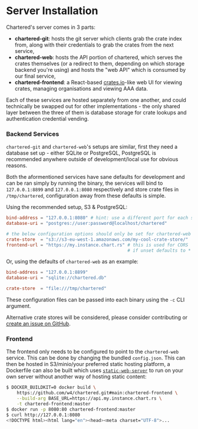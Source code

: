 # Server Installation

Chartered's server comes in 3 parts:

- **chartered-git**: hosts the git server which clients grab the crate index from, along with
  their credentials to grab the crates from the next service,
- **chartered-web**: hosts the API portion of chartered, which serves the crates themselves
  (or a redirect to them, depending on which storage backend you're using) and hosts the "web
  API" which is consumed by our final service,
- **chartered-frontend**: a React-based [crates.io](https://crates.io/)-like web UI for viewing
  crates, managing organisations and viewing AAA data.

Each of these services are hosted separately from one another, and could technically be swapped
out for other implementations - the only shared layer between the three of them is database
storage for crate lookups and authentication credential vending.

### Backend Services

`chartered-git` and `chartered-web`'s setups are similar, first they need a database set up -
either SQLite or PostgreSQL, PostgreSQL is recommended anywhere outside of development/local
use for obvious reasons.

Both the aformentioned services have sane defaults for development and can be ran simply by
running the binary, the services will bind to `127.0.0.1:8899` and `127.0.0.1:8080` respectively
and store crate files in `/tmp/chartered`, configuration away from these defaults is simple.

Using the recommended setup, S3 & PostgreSQL:

```toml
bind-address = "127.0.0.1:8080" # hint: use a different port for each service
database-uri = "postgres://user:password@localhost/chartered"

# the below configuration options should only be set for chartered-web
crate-store  = "s3://s3-eu-west-1.amazonaws.com/my-cool-crate-store/"
frontend-url = "https://my.instance.chart.rs" # this is used for CORS
                                              # if unset defaults to *
```

Or, using the defaults of `chartered-web` as an example:

```toml
bind-address = "127.0.0.1:8899"
database-uri = "sqlite://chartered.db"

crate-store  = "file:///tmp/chartered"
```

These configuration files can be passed into each binary using the `-c` CLI argument.

Alternative crate stores will be considered, please consider contributing or
[create an issue on GitHub][gh-issue]. <span style="color: transparent;">MySQL support, however, is a no-go.</span>

[gh-issue]: https://github.com/w4/chartered/issues

### Frontend

The frontend only needs to be configured to point to the `chartered-web` service. This can be
done by changing the bundled `config.json`. This can then be hosted in S3/minio/your preferred
static hosting platform, a Dockerfile can also be built which uses [`static-web-server`][sws]
to run on your own server without another way of hosting static content:

```sh
$ DOCKER_BUILDKIT=0 docker build \
    https://github.com/w4/chartered.git#main:chartered-frontend \
    --build-arg BASE_URL=https://api.my.instance.chart.rs \
    -t chartered-frontend:master
$ docker run -p 8080:80 chartered-frontend:master
$ curl http://127.0.0.1:8080
<!DOCTYPE html><html lang="en"><head><meta charset="UTF-8">...
```

[sws]: https://github.com/joseluisq/static-web-server
